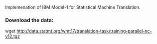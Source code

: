 Implemenation of IBM Model-1 for Statistical Machine Translation.

### Download the data:

wget http://data.statmt.org/wmt17/translation-task/training-parallel-nc-v12.tgz

